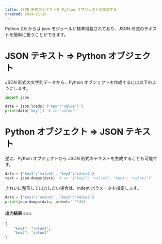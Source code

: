 ```yaml
---
title: JSON 形式のテキストを Python オブジェクトに変換する
created: 2014-11-28
---
```


Python 2.6 からは json モジュールが標準搭載されており、JSON 形式のテキストを簡単に扱うことができます。


JSON テキスト => Python オブジェクト
====

JSON 形式の文字列データから、Python オブジェクトを作成するには以下のようにします。

```python
import json

data = json.loads('{"key":"value"}')
print(data['key'])  # => 'value'
```


Python オブジェクト => JSON テキスト
====

逆に、Python オブジェクトから JSON 形式のテキストを生成することも可能です。

```python
data = {'key1':'value1', 'key2':'value2'}
text = json.dumps(data)  # => '{"key2": "value2", "key1": "value1"}'
```

きれいに整形して出力したい場合は、indent パラメータを指定します。

```python
data = {'key1':'value1', 'key2':'value2'}
print(json.dumps(data, indent=' '*4))
```

#### 出力結果 ===
```python
{
    "key1": "value1",
    "key2": "value2"
}
```

